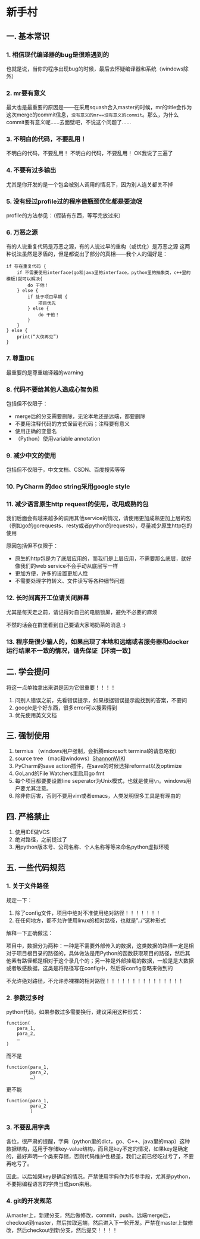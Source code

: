 # 新手村

## 一. 基本常识

### 1. 相信现代编译器的bug是很难遇到的
也就是说，当你的程序出现bug的时候，最后去怀疑编译器和系统（windows除外）

### 2. mr要有意义
最大也是最重要的原因是——在采用squash合入master的时候，mr的title会作为这次merge的commit信息，`没有意义的mr==没有意义的commit`。那么，为什么commit要有意义呢……去面壁吧，不说这个问题了……

### 3. 不明白的代码，不要乱用！
不明白的代码，不要乱用！
不明白的代码，不要乱用！
OK我说了三遍了

### 4. 不要有过多输出
尤其是你开发的是一个包会被别人调用的情况下，因为别人连关都关不掉

### 5. 没有经过profile过的程序做瓶颈优化都是耍流氓
profile的方法参见：（假装有东西，等写完放过来）

### 6. 万恶之源
有的人说重复代码是万恶之源，有的人说过早的重构（或优化）是万恶之源
这两种说法虽然是矛盾的，但是都说出了部分的真相——我个人的偏好是：
```
if 存在重复代码 {
    if 不需要使用interface(go和java里的interface，python里的抽象类，c++里的模板)就可以解决{
        do 干他！
    } else {
        if 处于项目早期 {
            项目优先
        } else {
            do 干他！
        }
    }
} else {
    print(“大侠再见”)
}
```

### 7. 尊重IDE
最重要的是尊重编译器的warning

### 8. 代码不要给其他人造成心智负担
包括但不仅限于：
* merge后的分支需要删除，无论本地还是远端，都要删除
* 不要用注释代码的方式保留老代码；注释要有意义
* 使用正确的变量名
* （Python）使用variable annotation

### 9. 减少中文的使用
包括但不仅限于，中文文档、CSDN、百度搜索等等

### 10. PyCharm 的doc string采用google style

### 11. 减少语言原生http request的使用，改用成熟的包
我们后面会有越来越多的调用其他service的情况，请使用更加成熟更加上层的包（例如go的gorequests、resty或者python的requests），尽量减少原生http包的使用

原因包括但不仅限于：
* 原生的http包是为了底层应用的，而我们是上层应用，不需要那么底层，就好像我们的web service不会手动从底层写一样
* 更加方便，许多的设置更加人性
* 不需要处理字符转义、文件读写等各种细节问题

### 12. 长时间离开工位请关闭屏幕
尤其是每天走之前，请记得对自己的电脑锁屏，避免不必要的麻烦

不然的话会在群里看到自己要请大家喝奶茶的消息 :)

### 13. 程序是很少骗人的，如果出现了本地和远端或者服务器和docker运行结果不一致的情况，请先保证【环境一致】



## 二. 学会提问

将这一点单独拿出来讲是因为它很重要！！！！

1. 问别人错误之前，先看错误提示，如果根据错误提示能找到的答案，不要问
2. google是个好东西，很多error可以搜索得到
3. 优先使用英文文档

## 三. 强制使用
1. termius （windows用户强制，会折腾microsoft terminal的请忽略我）
2. source tree （mac和windows）[ShannonWIKI](https://wiki.shannonai.com/books/%E6%96%B0%E9%97%BB%E8%88%86%E6%83%85/page/%E8%88%86%E6%83%85%E6%96%B0%E4%BA%BA%E6%8C%87%E5%8D%97)
3. PyCharm的save action插件，在save的时候选择reformat以及optimize
4. GoLand的File Watchers里启用go fmt
5. 每个项目都要要设置line seperator为Unix模式，也就是使用`\n`。windows用户要尤其注意。
6. 除非你厉害，否则不要用vim或者emacs，人类发明很多工具是有理由的

## 四. 严格禁止
1. 使用IDE做VCS
2. 绝对路径，之前提过了
3. 用python版本号、公司名称、个人名称等等来命名python虚拟环境

## 五. 一些代码规范

### 1. 关于文件路径
规定一下：
1. 除了config文件，项目中绝对不准使用绝对路径！！！！！！！
2. 在任何地方，都不允许使用linux的相对路径，也就是”../“这种形式

解释一下正确做法：

项目中，数据分为两种：一种是不需要外部传入的数据，这类数据的路径一定是相对于项目根目录的路径的，具体做法是用Python的函数获取项目的路径，然后其他素有路径都是相对于这个录几个的；另一种是外部挂载的数据，一般是是大数据或者敏感数据，这类是将路径写在config中，然后将config忽略来做到的

不允许绝对路径，不允许赤裸裸的相对路径！！！！！！！！！！！！！！！

### 2. 参数过多时
python代码，如果参数过多需要换行，建议采用这种形式：
```
function(
    para_1,
    para_2,
    …
)
```

而不是
```
function(para_1,
         para_2,
         …)
```
更不能
```
function(para_1,
         para_2
         )
```

### 3. 不要乱用字典
各位，很严肃的提醒，字典（python里的dict，go、C++、java里的map）这种数据结构，适用于存储key-value结构，而且是key不定的情况，如果key是确定的，最好声明一个类来存储，否则代码维护性极差，我们之前已经吃过亏了，不要再吃亏了。

因此，以后如果key是确定的情况，严禁使用字典作为传参手段，尤其是python，不要把编程语言的字典当成json来用。

### 4. git的开发规范

从master上，新建分支，然后做修改，commit，push，远端merge后，checkout到master，然后拉取远端，然后进入下一轮开发。严禁在master上做修改，然后checkout到新分支，然后提交！！！！